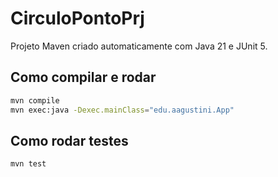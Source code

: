 # CirculoPontoPrj

Projeto Maven criado automaticamente com Java 21 e JUnit 5.

## Como compilar e rodar

```bash
mvn compile
mvn exec:java -Dexec.mainClass="edu.aagustini.App"
```

## Como rodar testes

```bash
mvn test
```

